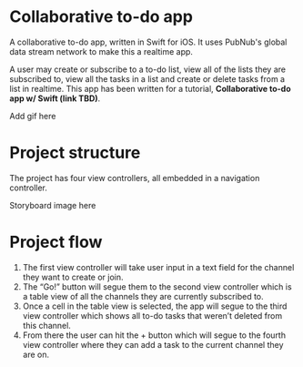 # Collaborative to-do app

A collaborative to-do app, written in Swift for iOS. It uses PubNub's global data stream network to make this a realtime app.

A user may create or subscribe to a to-do list, view all of the lists they are subscribed to, view all the tasks in a list and create or delete tasks from a list in realtime. This app has been written for a tutorial, **Collaborative to-do app w/ Swift (link TBD)**. 


Add gif here


# Project structure

The project has four view controllers, all embedded in a navigation controller. 


Storyboard image here


# Project flow

1. The first view controller will take user input in a text field for the channel they want to create or join. 
2. The “Go!” button will segue them to the second view controller which is a table view of all the channels they are currently subscribed to. 
3. Once a cell in the table view is selected, the app will segue to the third view controller which shows all to-do tasks that weren’t deleted from this channel.
4. From there the user can hit the + button which will segue to the fourth view controller where they can add a task to the current channel they are on. 

